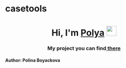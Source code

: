 # casetools
<h1 align="center">Hi, I'm <a href="https://github.com/pollyaana" target="_blank">Polya</a> 
<img src="https://github.com/blackcater/blackcater/raw/main/images/Hi.gif" height="32"/></h1>
<h3 align="center">My project you can find<a href="https://github.com/pollyaana/casetools" target="_blank"> there</a> 
<h4>Author: Polina Boyackova</h4>
